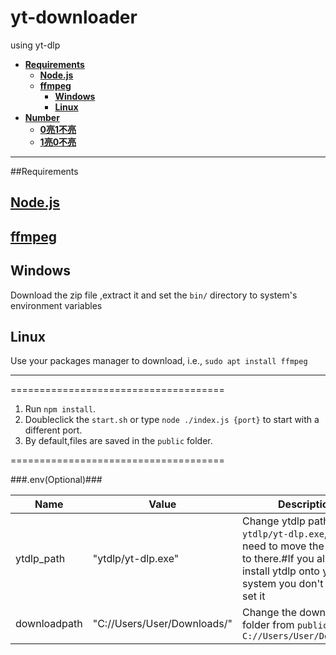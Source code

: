# yt-downloader
using yt-dlp

<div style="font-weight:bold;">

* [Requirements](#Requirements)
   * [Node.js](#Node.js)
   * [ffmpeg](#ffmpeg)
      * [Windows](#Windows)
      * [Linux](#Linux)
* [Number](#Number)
    * [0亮1不亮](#Number-0亮1不亮)
    * [1亮0不亮](#Number-1亮0不亮)

</div>
<hr>

##Requirements
## [Node.js](https://nodejs.org/en/download/)

## [ffmpeg](https://github.com/BtbN/FFmpeg-Builds/releases)
  ## Windows
  Download the zip file ,extract it and set the `bin/` directory to system's environment variables

  ## Linux
  Use your packages manager to download, i.e., `sudo apt install ffmpeg`

<hr>

=====================================
1. Run `npm install`.
2. Doubleclick the `start.sh` or type `node ./index.js {port}` to start with a different port.
3. By default,files are saved in the `public` folder.

=====================================

###.env(Optional)###

Name | Value | Description
---|---|---
ytdlp_path | "ytdlp/yt-dlp.exe" | Change ytdlp path to `ytdlp/yt-dlp.exe`,You also need to move the ytdlp file to there.#If you already install ytdlp onto your system you don't have to set it
downloadpath | "C://Users/User/Downloads/" | Change the download folder from `public` to `C://Users/User/Downloads/`
